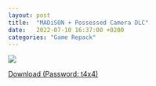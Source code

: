 ```yaml
---
layout: post
title:  "MADiSON + Possessed Camera DLC"
date:   2022-07-10 16:37:00 +0200
categories: "Game Repack"
---
```

<img src="https://i1.imageban.ru/thumbs/2022.07.16/321731a2b7a62802605b223b90ed0882.png"/> <br>


<a href="https://0a0bin.klowdee.host/?789ab03fa1928ecc#FXk3H9wuPQoY2jcCkcpZD7gRadM1BWkwtGjWNmwnFta2">Download (Password: t4x4)</a> <br>
